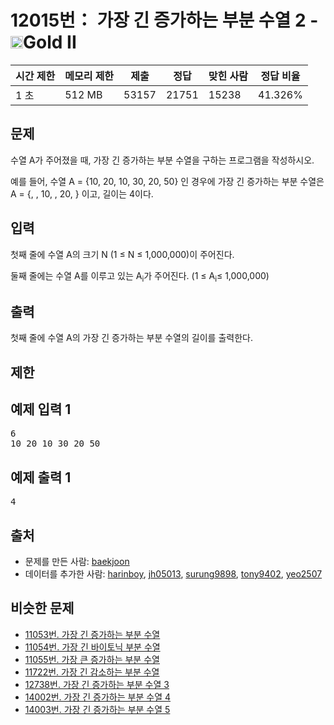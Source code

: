# 12015번： 가장 긴 증가하는 부분 수열 2 - <img src="https://static.solved.ac/tier_small/14.svg" style="height:20px" />Gold II


| 시간 제한 | 메모리 제한 | 제출 | 정답 | 맞힌 사람 | 정답 비율 |
| --- | --- | --- | --- | --- | --- |
| 1 초 | 512 MB | 53157 | 21751 | 15238 | 41.326% |


## 문제


수열 A가 주어졌을 때, 가장 긴 증가하는 부분 수열을 구하는 프로그램을 작성하시오.

예를 들어, 수열 A = {10, 20, 10, 30, 20, 50} 인 경우에 가장 긴 증가하는 부분 수열은 A = {, , 10, , 20, } 이고, 길이는 4이다.



## 입력


첫째 줄에 수열 A의 크기 N (1 ≤ N ≤ 1,000,000)이 주어진다.

둘째 줄에는 수열 A를 이루고 있는 A<sub>i</sub>가 주어진다. (1 ≤ A<sub>i</sub>≤ 1,000,000)



## 출력


첫째 줄에 수열 A의 가장 긴 증가하는 부분 수열의 길이를 출력한다.




## 제한




## 예제 입력 1


<pre>6
10 20 10 30 20 50
</pre>


## 예제 출력 1


<pre>4
</pre>






## 출처


- 문제를 만든 사람: [baekjoon](/user/baekjoon)
- 데이터를 추가한 사람: [harinboy](/user/harinboy), [jh05013](/user/jh05013), [surung9898](/user/surung9898), [tony9402](/user/tony9402), [yeo2507](/user/yeo2507)



## 비슷한 문제


- [11053번. 가장 긴 증가하는 부분 수열](/problem/11053)
- [11054번. 가장 긴 바이토닉 부분 수열](/problem/11054)
- [11055번. 가장 큰 증가하는 부분 수열](/problem/11055)
- [11722번. 가장 긴 감소하는 부분 수열](/problem/11722)
- [12738번. 가장 긴 증가하는 부분 수열 3](/problem/12738)
- [14002번. 가장 긴 증가하는 부분 수열 4](/problem/14002)
- [14003번. 가장 긴 증가하는 부분 수열 5](/problem/14003)




